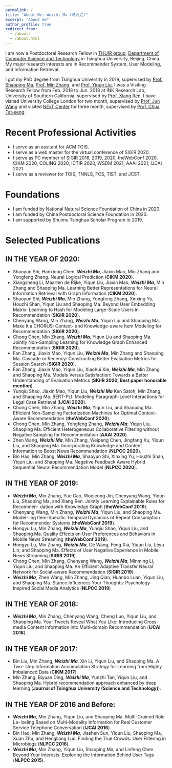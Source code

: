 ```yaml
---
permalink: /
title: "About Me: Weizhi Ma (马为之)"
excerpt: "About me"
author_profile: true
redirect_from: 
  - /about/
  - /about.html
---
```


I am now a Postdoctoral Research Fellow in [THUIR group](http://www.thuir.cn/), [Department of Computer Science and Technology](http://www.cs.tsinghua.edu.cn) in Tsinghua University, Beijing, China. My major research interests are in Recommender System, User Modeling, and Information Retrieval.

I got my PhD degree from Tsinghua University in 2019, supervised by [Prof. Shaoping Ma](http://www.thuir.cn/group/~msp/), [Prof. Min Zhang](http://www.thuir.cn/group/~mzhang/), and [Prof. Yiqun Liu](http://www.thuir.cn/group/~YQLiu/), I was a Visiting Research Fellow from Feb. 2018 to Jun. 2018 at INK Research Lab, University of Southern California, supervised by [Prof. Xiang Ren](http://ink-ron.usc.edu/xiangren/). I have visited University College London for two month, supervised by [Prof. Jun Wang](http://www0.cs.ucl.ac.uk/staff/Jun.Wang/) and visited [NExT Center](http://www.nextcenter.org) for three month, supervised by [Prof. Chua Tat-seng](https://www.chuatatseng.com).


Recent Professional Activities
======
* I serve as an assitant for ACM TOIS.
* I serve as a web master for the virtual conference of SIGIR 2020.
* I serve as PC member of SIGIR 2018, 2019, 2020, theWebConf 2020, CIKM 2020, COLING 2020, ICTIR 2020, WSDM 2021, AAAI 2021, IJCAI 2021.
* I serve as a reviewer for TOIS, TNNLS, FCS, TIST, and JCST.

Foundations
======
* I am funded by National Natural Science Foundation of China in 2020.
* I am funded by China Postdoctoral Science Foundation in 2020.
* I am supported by Shuimu Tsinghua Scholar Program in 2019.

Selected Publications
======
## IN THE YEAR OF 2020:
* Shaoyun Shi, Hanxiong Chen, ***Weizhi Ma***, Jiaxin Mao, Min Zhang and Yongfeng Zhang. Neural Logical Prediction (**CIKM 2020**).
* Xiangsheng Li, Maarten de Rijke, Yiqun Liu, Jiaxin Mao, ***Weizhi Ma***, Min Zhang and Shaoping Ma. Learning Better Representations for Neural Information Retrieval with Graph Information (**CIKM 2020**).
* Shaoyun Shi, ***Weizhi Ma***, Min Zhang, Yongfeng Zhang, Xinxing Yu, Houzhi Shan, Yiqun Liu and Shaoping Ma. Beyond User Embedding Matrix: Learning to Hash for Modeling Large-Scale Users in Recommendation (**SIGIR 2020**).
* Chenyang Wang, Min Zhang, ***Weizhi Ma***, Yiqun Liu and Shaoping Ma. Make It a CHORUS: Context- and Knowledge-aware Item Modeling for Recommendation (**SIGIR 2020**).
* Chong Chen, Min Zhang, ***Weizhi Ma***, Yiqun Liu and Shaoping Ma. Jointly Non-Sampling Learning for Knowledge Graph Enhanced Recommendation (**SIGIR 2020**).
* Fan Zhang, Jiaxin Mao, Yiqun Liu, ***Weizhi Ma***, Min Zhang and Shaoping Ma. Cascade or Recency: Constructing Better Evaluation Metrics for Session Search (**SIGIR 2020**).
* Fan Zhang, Jiaxin Mao, Yiqun Liu, Xiaohui Xie, ***Weizhi Ma***, Min Zhang and Shaoping Ma. Models Versus Satisfaction: Towards a Better Understanding of Evaluation Metrics (**SIGIR 2020, Best paper honorable mention**).
* Yunqiu Shao, Jiaxin Mao, Yiqun Liu, ***Weizhi Ma*** Ken Satoh, Min Zhang, and Shaoping Ma. BERT-PLI: Modeling Paragraph-Level Interactions for Legal Case Retrieval (**IJCAI 2020**).
* Chong Chen, Min Zhang, ***Weizhi Ma***, Yiqun Liu, and Shaoping Ma. Efficient Non-Sampling Factorization Machines for Optimal Context-Aware Recommendation (**theWebConf 2020**).
* Chong Chen, Min Zhang, Yongfeng Zhang, ***Weizhi Ma***, Yiqun Liu, Shaoping Ma. Efficient Heterogeneous Collaborative Filtering without Negative Sampling for Recommendation (**AAAI 2020**).
* Zhen Wang, ***Weizhi Ma***, Min Zhang, Weipeng Chen, Jingfang Xu, Yiqun Liu, and Shaoping Ma. Incorporating Knowledge and Content Information to Boost News Recommendation (**NLPCC 2020**).
* Bin Hao, Min Zhang, ***Weizhi Ma***, Shaoyun Shi, Xinxing Yu, Houzhi Shan, Yiqun Liu, and Shaoping Ma. Negative Feedback Aware Hybrid Sequential Neural Recommendation Model (**NLPCC 2020**).

## IN THE YEAR OF 2019:
* ***Weizhi Ma***, Min Zhang, Yue Cao, Woojeong Jin, Chenyang Wang, Yiqun Liu, Shaoping Ma, and Xiang Ren. Jointly Learning Explainable Rules for Recommen- dation with Knowledge Graph (**theWebConf 2019**).
* Chenyang Wang, Min Zhang, ***Weizhi Ma***, Yiqun Liu, and Shaoping Ma. Model- ing Item-Specific Temporal Dynamics of Repeat Consumption for Recommender Systems (**theWebConf 2019**).
* Hongyu Lu, Min Zhang, ***Weizhi Ma***, Yunqiu Shao, Yiqun Liu, and Shaoping Ma. Quality Effects on User Preferences and Behaviors in Mobile News Streaming (**theWebConf 2019**).
* Hongyu Lu, Min Zhang, ***Weizhi Ma***, Ce Wang, Feng Xia, Yiqun Liu, Leyu Lin, and Shaoping Ma. Effects of User Negative Experience in Mobile News Streaming (**SIGIR 2019**).
* Chong Chen, Min Zhang, Chenyang Wang, ***Weizhi Ma***, Minming Li, Yiqun Liu, and Shaoping Ma. An Efficient Adaptive Transfer Neural Network for Social-aware Recommendation (**SIGIR 2019**).
* ***Weizhi Ma***, Zhen Wang, Min Zhang, Jing Qian, Huanbo Luan, Yiqun Liu, and Shaoping Ma. Stance Influences Your Thoughts: Psychology-Inspired Social Media Analytics (**NLPCC 2019**)

## IN THE YEAR OF 2018:
* ***Weizhi Ma***, Min Zhang, Chenyang Wang, Cheng Luo, Yiqun Liu, and Shaoping Ma. Your Tweets Reveal What You Like: Introducing Cross-media Content Information into Multi-domain Recommendation (**IJCAI 2018**).

## IN THE YEAR OF 2017:
* Bin Liu, Min Zhang, ***Weizhi Ma***, Xin Li, Yiqun Liu, and Shaoping Ma. A Two- step Information Accumulation Strategy for Learning from Highly Imbalanced Data (**CIKM 2017**).
* Min Zhang, Biyuan Ding, ***Weizhi Ma***, Yunzhi Tan, Yiqun Liu, and Shaoping Ma. Hybrid recommendation approach enhanced by deep learning (**Journal of Tsinghua University (Science and Technology)**).

## IN THE YEAR OF 2016 and Before:
* ***Weizhi Ma***, Min Zhang, Yiqun Liu, and Shaoping Ma. Multi-Grained Role La- beling Based on Multi-Modality Information for Real Customer Service Telephone Conversation (**IJCAI 2016**).
* Bin Hao, Min Zhang, ***Weizhi Ma***, Jiashen Sun, Yiqun Liu, Shaoping Ma, Xuan Zhu, and Hengliang Luo. Finding the True Crowds: User Filtering in Microblogs (**NLPCC 2016**).
* ***Weizhi Ma***, Min Zhang, Yiqun Liu, Shaoping Ma, and Linfeng Chen. Beyond Your Interests: Exploring the Information Behind User Tags (**NLPCC 2015**).




